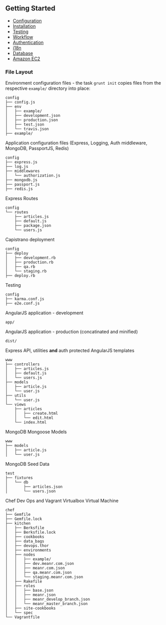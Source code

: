 ## Getting Started

* [Configuration](configuration.md)
* [Installation](installation.md)
* [Testing](testing.md)
* [Workflow](workflow.md)
* [Authentication](authentication.md)
* [i18n](i18n.md)
* [Database](database.md)
* [Amazon EC2](amazon_ec2.md)

### File Layout

Environment configuration files - the task `grunt init` copies files from the respective `example/` directory into place:

    config
    ├── config.js
    ├── env
    │   ├── example/
    │   ├── development.json
    │   ├── production.json
    │   ├── test.json
    │   └── travis.json
    ├── example/

Application configuration files (Express, Logging, Auth middleware, MongoDB, PassportJS, Redis)

    config
    ├── express.js
    ├── log.js
    ├── middlewares
    │   └── authorization.js
    ├── mongodb.js
    ├── passport.js
    ├── redis.js

Express Routes

    config
    └── routes
        ├── articles.js
        ├── default.js
        ├── package.json
        └── users.js

Capistrano deployment

    config
    ├── deploy
    │   ├── development.rb
    │   ├── production.rb
    │   ├── qa.rb
    │   └── staging.rb
    ├── deploy.rb

Testing

    config
    ├── karma.conf.js
    ├── e2e.conf.js


AngularJS application - development

    app/

AngularJS application - production (concatinated and minified)

    dist/

Express API, utilities **and** auth protected AngularJS templates

    www
    ├── controllers
    │   ├── articles.js
    │   ├── default.js
    │   └── users.js
    ├── models
    │   ├── article.js
    │   └── user.js
    ├── utils
    │   └── user.js
    └── views
        ├── articles
        │   ├── create.html
        │   └── edit.html
        └── index.html


MongoDB Mongoose Models

    www
    ├── models
    │   ├── article.js
    │   └── user.js

MongoDB Seed Data

    test
    ├── fixtures
    │   └── db
    │       ├── articles.json
    │       └── users.json

Chef Dev Ops and Vagrant Virtualbox Virtual Machine

    chef
    ├── Gemfile
    ├── Gemfile.lock
    ├── kitchen
    │   ├── Berksfile
    │   ├── Berksfile.lock
    │   ├── cookbooks
    │   ├── data_bags
    │   ├── devops.thor
    │   ├── environments
    │   ├── nodes
    │   │   ├── example/
    │   │   ├── dev.meanr.com.json
    │   │   ├── meanr.com.json
    │   │   ├── qa.meanr.com.json
    │   │   └── staging.meanr.com.json
    │   ├── Rakefile
    │   ├── roles
    │   │   ├── base.json
    │   │   ├── meanr.json
    │   │   ├── meanr_develop_branch.json
    │   │   └── meanr_master_branch.json
    │   ├── site-cookbooks
    │   └── spec
    └── Vagrantfile
